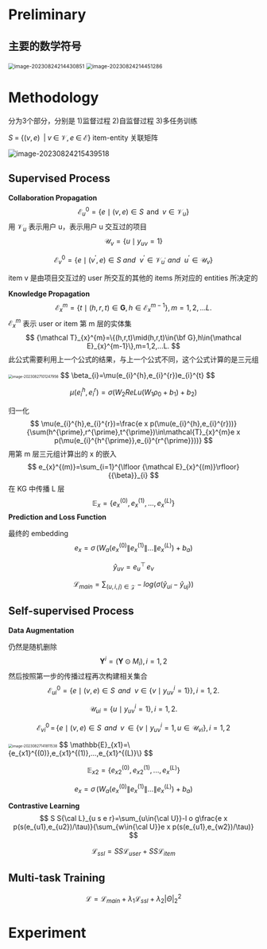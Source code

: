 # Preliminary

## 主要的数学符号

<img src="C:\Users\Asus\AppData\Roaming\Typora\typora-user-images\image-20230824214430851.png" alt="image-20230824214430851" style="zoom:75%;" />

<img src="C:\Users\Asus\AppData\Roaming\Typora\typora-user-images\image-20230824214451286.png" alt="image-20230824214451286" style="zoom:75%;" />



# Methodology

分为3个部分，分别是 1)监督过程 2)自监督过程 3)多任务训练

$S\;=\;\{(v,e)\;\;|\;v\;\in\;{\mathcal{V}},e\;\in\;{\mathcal{E}}\}$ item-entity 关联矩阵



![image-20230824215439518](C:\Users\Asus\AppData\Roaming\Typora\typora-user-images\image-20230824215439518.png)



## Supervised Process

**Collaboration Propagation**
$$
{\mathcal{E}}_{u}^{0}=\{e\mid(v,e)\in S\;\,{\mathrm{and}}\;\;v\in{\mathcal{V}}_{u}\}
$$
用 $\mathcal{V}_u$ 表示用户 u，表示用户 u 交互过的项目
$$
{\mathcal U}_{v}=\{u\mid y_{u v}=1\}
$$

$$
{\mathcal{E}}_{v}^{0}=\{e\mid(v^{\prime},e)\in S\ a n d\ \ v^{\prime}\in{\mathcal{V}}_{u^{\prime}}\ a n d\ \ u^{\prime}\in{\mathcal{U}}_{v}\}
$$

item v 是由项目交互过的 user 所交互的其他的 items 所对应的 entities 所决定的

**Knowledge Propagation**
$$
{\mathcal{E}}_{x}^{m}=\{t\mid(h,r,t)\in\mathbf{G},h\in{\mathcal{E}}_{x}^{m-1}\},m=1,2,...L.
$$
${\mathcal{E}}_{x}^{m}$ 表示 user or item 第 m 层的实体集
$$
{\mathcal T}_{x}^{m}=\{(h,r,t)\mid(h,r,t)\in{\bf G},h\in{\mathcal E}_{x}^{m-1}\},m=1,2,...L.
$$
此公式需要利用上一个公式的结果，与上一个公式不同，这个公式计算的是三元组

<img src="C:\Users\Asus\AppData\Roaming\Typora\typora-user-images\image-20230827101247956.png" alt="image-20230827101247956" style="zoom:50%;" />
$$
\beta_{i}=\mu(e_{i}^{h},e_{i}^{r})e_{i}^{t}
$$

$$
\mu(e_{i}^{h},e_{i}^{r})=\sigma(W_{2}R e L u(W_{1}\rho_{0}+b_{1})+b_{2})
$$

归一化
$$
\mu(e_{i}^{h},e_{i}^{r})=\frac{e x p(\mu(e_{i}^{h},e_{i}^{r}))}{\sum(h^{\prime},r^{\prime},t^{\prime})\in\mathcal{T}_{x}^{m}e x p(\mu(e_{i}^{h^{\prime}},e_{i}^{r^{\prime}}))}
$$
用第 m 层三元组计算出的 x 的嵌入
$$
e_{x}^{(m)}=\sum_{i=1}^{\lfloor {\mathcal E}_{x}^{(m)}\rfloor}{{\beta}}_{i}
$$
在 KG 中传播 L 层
$$
\mathbb{E}_{x}=\{e_{x}^{(0)},e_{x}^{(1)},...,e_{x}^{(L)}\}
$$
**Prediction and Loss Function**

最终的 embedding
$$
e_{x}=\sigma\,(W_{a}(e_{x}^{(0)}\|e_{x}^{(1)}\|...\|e_{x}^{(L)})+b_{a})
$$

$$
\hat{y}_{u v}=e_{u}^{\top}\,e_{v}
$$

$$
{\mathcal{L}}_{m a i n}=\sum_{(u,i,j)\in{\mathcal{Z}}}-l o g(\sigma({\hat{y}}_{u i}-{\hat{y}}_{u j}))
$$

## Self-supervised Process

**Data Augmentation**

仍然是随机删除
$$
{\mathbf Y}^{i}=({\mathbf Y}\odot M_{i}),i=1,2
$$
然后按照第一步的传播过程再次构建相关集合
$$
{\mathcal E}_{u i}^{0}=\{e\mid(v,e)\in S\ \,a n d\ \ v\in\{v\mid y_{u v}^{i}=1\}\},i=1,2.
$$

$$
{\mathcal U}_{ui}=\{u\mid y_{u v}^{i}=1\},i=1,2.
$$

$$
{\mathcal E}_{v i}^{0}\,=\,\{e\mid(v,e)\in S\;\,a n d\,\,\,v\,\in\{v\mid y_{u v}^{i}=1,u\in {\mathcal U}_{v i}\},i=1,2
$$

<img src="C:\Users\Asus\AppData\Roaming\Typora\typora-user-images\image-20230827141811538.png" alt="image-20230827141811538" style="zoom:50%;" />
$$
\mathbb{E}_{x1}=\{e_{x1}^{(0)},e_{x1}^{(1)},...,e_{x1}^{(L)}\}
$$

$$
\mathbb{E}_{x2}=\{e_{x2}^{(0)},e_{x2}^{(1)},...,e_{x}^{(L)}\}
$$

$$
e_{x}=\sigma\,(W_{a}(e_{x}^{(0)}\|e_{x}^{(1)}\|...\|e_{x}^{(L)})+b_{a})
$$

**Contrastive Learning**
$$
S S{\cal L}_{u s e r}=\sum_{u\in{\cal U}}-l o g\frac{e x p(s(e_{u1},e_{u2})/\tau)}{\sum_{w\in{\cal U}}e x p(s(e_{u1},e_{w2})/\tau)}
$$

$$
{\mathcal{L}}_{s s l}=S S{\mathcal{L}}_{u s e r}+S S{\mathcal{L}}_{i t e m}
$$

## Multi-task Training

$$
{\mathcal{L}}={\mathcal{L}}_{m a i n}+\lambda_{1}{\mathcal{L}}_{s s l}+\lambda_{2}\vert\Theta\vert_{2}^{2}
$$



# Experiment